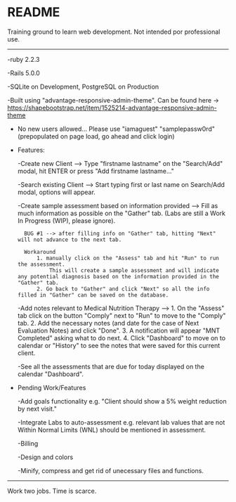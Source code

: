
# README

Training ground to learn web development. Not intended por professional use.

----------

-ruby 2.2.3


-Rails 5.0.0


-SQLite on Development, PostgreSQL on Production


-Built using "advantage-responsive-admin-theme". Can be found here -> 
	https://shapebootstrap.net/item/1525214-advantage-responsive-admin-theme


* No new users allowed... Please use "iamaguest" "samplepassw0rd" (prepopulated on page load, go ahead and click login)


* Features:


	-Create new Client --> 
		Type "firstname lastname" on the "Search/Add" modal, hit ENTER or press "Add firstname lastname..." 
	

	-Search existing Client --> 
		Start typing first or last name on Search/Add modal, options will appear.
	

	-Create sample assessment based on information provided --> 
		Fill as much information as possible on the "Gather" tab. (Labs are still a Work In Progress (WIP), please ignore).
				
		BUG #1 --> after filling info on "Gather" tab, hitting "Next" will not advance to the next tab.
				
		Workaround
			1. manually click on the "Assess" tab and hit "Run" to run the assessment.
				This will create a sample assessment and will indicate any potential diagnosis based on the information provided in the "Gather" tab.
			2. Go back to "Gather" and click "Next" so all the info filled in "Gather" can be saved on the database.


	-Add notes relevant to Medical Nutrition Therapy --> 
		1. On the "Assess" tab click on the button "Comply" next to "Run" to move to the "Comply" tab. 
		2. Add the necessary notes (and date for the case of Next Evaluation Notes) and click "Done".
		3. A notification will appear "MNT Completed" asking what to do next. 
		4. Click "Dashboard" to move on to calendar or "History" to see the notes that were saved for this current client.


	-See all the assessments that are due for today displayed on the calendar "Dashboard".


* Pending Work/Features
	

	-Add goals functionality
		e.g. "Client should show a 5% weight reduction by next visit."


	-Integrate Labs to auto-assessment
		e.g. relevant lab values that are not Within Normal Limits (WNL) should be mentioned in assessment.


	-Billing


	-Design and colors


	-Minify, compress and get rid of unecessary files and functions.


_____________________________________

Work two jobs. Time is scarce. 
